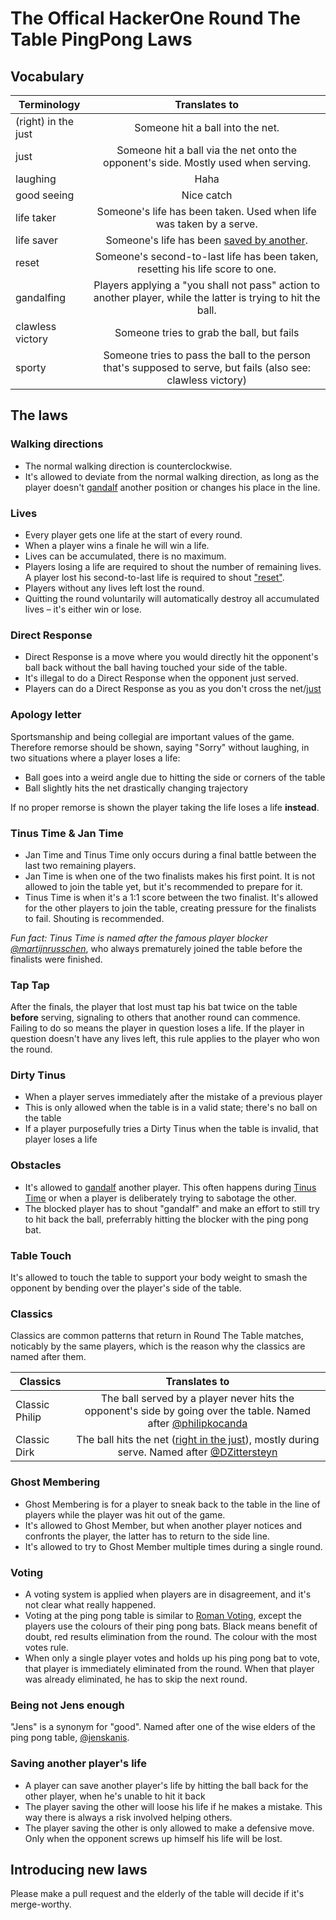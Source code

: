 # The Offical HackerOne Round The Table PingPong Laws

## Vocabulary
| Terminology   | Translates to |
| ------------- |:-------------: |
| (right) in the just   | Someone hit a ball into the net. |
| just                  | Someone hit a ball via the net onto the opponent's side. Mostly used when serving. |
| laughing              | Haha |
| good seeing           | Nice catch |
| life taker            | Someone's life has been taken. Used when life was taken by a serve. |
| life saver            | Someone's life has been [saved by another](#saving-another-players-life). |
| reset                 | Someone's second-to-last life has been taken, resetting his life score to one. |
| gandalfing            | Players applying a "you shall not pass" action to another player, while the latter is trying to hit the ball. |
| clawless victory      | Someone tries to grab the ball, but fails |
| sporty                | Someone tries to pass the ball to the person that's supposed to serve, but fails (also see: clawless victory) |

## The laws

### Walking directions
- The normal walking direction is counterclockwise.
- It's allowed to deviate from the normal walking direction, as long as the player doesn't [gandalf](#vocabulary) another position or changes his place in the line.

### Lives
- Every player gets one life at the start of every round.
- When a player wins a finale he will win a life.
- Lives can be accumulated, there is no maximum.
- Players losing a life are required to shout the number of remaining lives. A player lost his second-to-last life is required to shout ["reset"](#vocabulary).
- Players without any lives left lost the round.
- Quitting the round voluntarily will automatically destroy all accumulated lives – it's either win or lose.

### Direct Response
- Direct Response is a move where you would directly hit the opponent's ball back without the ball having touched your side of the table.
- It's illegal to do a Direct Response when the opponent just served.
- Players can do a Direct Response as you as you don't cross the net/[just](#vocabulary)

### Apology letter
Sportsmanship and being collegial are important values of the game. Therefore remorse should be shown, saying "Sorry" without laughing, in two situations where a player loses a life:
- Ball goes into a weird angle due to hitting the side or corners of the table
- Ball slightly hits the net drastically changing trajectory

If no proper remorse is shown the player taking the life loses a life **instead**.

### Tinus Time & Jan Time
- Jan Time and Tinus Time only occurs during a final battle between the last two remaining players.
- Jan Time is when one of the two finalists makes his first point. It is not allowed to join the table yet, but it's recommended to prepare for it.
- Tinus Time is when it's a 1:1 score between the two finalist. It's allowed for the other players to join the table, creating pressure for the finalists to fail. Shouting is recommended.

*Fun fact: Tinus Time is named after the famous player blocker [@martijnrusschen](https://github.com/martijnrusschen)*, who always prematurely joined the table before the finalists were finished.

### Tap Tap

After the finals, the player that lost must tap his bat twice on the table **before** serving, signaling to others that another round can commence. Failing to do so means the player in question loses a life.
If the player in question doesn't have any lives left, this rule applies to the player who won the round.

### Dirty Tinus
- When a player serves immediately after the mistake of a previous player
- This is only allowed when the table is in a valid state; there's no
  ball on the table
- If a player purposefully tries a Dirty Tinus when the table is invalid,
  that player loses a life

### Obstacles
- It's allowed to [gandalf](#vocabulary) another player. This often happens during [Tinus Time](#tinus-half-time) or when a player is deliberately trying to sabotage the other. 
- The blocked player has to shout "gandalf" and make an effort to still try to hit back the ball, preferrably hitting the blocker with the ping pong bat.

### Table Touch
It's allowed to touch the table to support your body weight to smash the opponent by bending over the player's side of the table.

### Classics
Classics are common patterns that return in Round The Table matches, noticably by the same players, which is the reason why the classics are named after them.

| Classics       | Translates to |
| -------------  |:-------------: |
| Classic Philip | The ball served by a player never hits the opponent's side by going over the table. Named after [@philipkocanda](https://github.com/philipkocanda) |
| Classic Dirk   | The ball hits the net ([right in the just](#vocabulary)), mostly during serve. Named after [@DZittersteyn](https://github.com/DZittersteyn) |

### Ghost Membering
- Ghost Membering is for a player to sneak back to the table in the line of players while the player was hit out of the game.
- It's allowed to Ghost Member, but when another player notices and confronts the player, the latter has to return to the side line.
- It's allowed to try to Ghost Member multiple times during a single round.

### Voting
- A voting system is applied when players are in disagreement, and it's not clear what really happened.
- Voting at the ping pong table is similar to [Roman Voting](http://ancienthistory.about.com/od/romerepublic/qt/052611-How-the-Romans-Voted-in-the-Roman-Republic.htm), except the players use the colours of their ping pong bats. Black means benefit of doubt, red results elimination from the round. The colour with the most votes rule.
- When only a single player votes and holds up his ping pong bat to vote, that player is immediately eliminated from the round. When that player was already eliminated, he has to skip the next round.

### Being not Jens enough
"Jens" is a synonym for "good". Named after one of the wise elders of the ping pong table, [@jenskanis](https://github.com/jenskanis).

### Saving another player's life
- A player can save another player's life by hitting the ball back for the other player, when he's unable to hit it back
- The player saving the other will loose his life if he makes a mistake. This way there is always a risk involved helping others.
- The player saving the other is only allowed to make a defensive move. Only when the opponent screws up himself his life will be lost.

## Introducing new laws
Please make a pull request and the elderly of the table will decide if it's merge-worthy.
